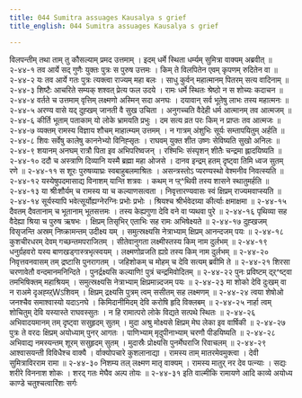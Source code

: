 ```yaml
---
title: 044 Sumitra assuages Kausalya s grief
title_english: 044 Sumitra assuages Kausalya s grief

---
```

<div class="audioEmbed"  caption="श्रीराम-हरिसीताराममूर्ति-घनपाठिभ्यां वचनम्" src="https://archive.org/download/Ramayana-recitation-Sriram-harisItArAmamUrti-Ghanapaati-v2/Kanda_2/Kanda_2_AYK-044-Kousalya_Santhvanam.mp3"></div>
विलपन्तीम् तथा ताम् तु कौसल्याम् प्रमद उत्तमाम् ।  
इदम् धर्मे स्थिता धर्म्यम् सुमित्रा वाक्यम् अब्रवीत् ॥ २-४४-१  
तव आर्ये सद् गुणैः युक्तः पुत्रः स पुरुष उत्तमः ।  
किम् ते विलपितेन एवम् कृपणम् रुदितेन वा ॥ २-४४-२  
यः तव आर्ये गतः पुत्रः त्यक्त्वा राज्यम् महा बलः ।  
साधु कुर्वन् महात्मानम् पितरम् सत्य वादिनाम् ॥ २-४४-३  
शिष्टैः आचरिते सम्यक् शश्वत् प्रेत्य फल उदये ।  
रामः धर्मे स्थितः श्रेष्ठो न स शोच्यः कदाचन ॥ २-४४-४  
वर्तते च उत्तमाम् वृत्तिम् लक्ष्मणो अस्मिन् सदा अनघः ।  
दयावान् सर्व भूतेषु लाभः तस्य महात्मनः ॥ २-४४-५  
अरण्य वासे यद् दुह्खम् जानती वै सुख उचिता ।  
अनुगच्चति वैदेही धर्म आत्मानम् तव आत्मजम् ॥ २-४४-६  
कीर्ति भूताम् पताकाम् यो लोके भ्रामयति प्रभुः ।  
दम सत्य व्रत परः किम् न प्राप्तः तव आत्मजः ॥ २-४४-७  
व्यक्तम् रामस्य विज्ञाय शौचम् माहात्म्यम् उत्तमम् ।  
न गात्रम् अंशुभिः सूर्यः सम्तापयितुम् अर्हति ॥ २-४४-८  
शिवः सर्वेषु कालेषु काननेभ्यो विनिह्सृतः ।  
राघवम् युक्त शीत उष्णः सेविष्यति सुखो अनिलः ॥ २-४४-९  
शयानम् अनघम् रात्रौ पिता इव अभिपरिष्वजन् ।  
रश्मिभिः संस्पृशन् शीतैः चन्द्रमा ह्लादयिष्यति ॥ २-४४-१०  
ददौ च अस्त्राणि दिव्यानि यस्मै ब्रह्मा महा ओजसे ।  
दानव इन्द्रम् हतम् दृष्ट्वा तिमि ध्वज सुतम् रणे ॥ २-४४-११  
स शूरः पुरुषव्याघ्रः स्वबाहुबलमाश्रितः ।  
असन्त्रस्तोऽ प्यरण्यस्थो वेश्मनीव निवत्स्यति ॥ २-४४-१२  
यस्येषुपदमासाद्य विनाशम् यान्ति शत्रवः ।  
कथम् न प्ऱ्^थिवी तस्य शासने स्थातुमर्हति ॥ २-४४-१३  
या श्रीःशौर्यम् च रामस्य या च कल्याणसत्वता ।  
निवृत्तारण्यवासः स्वं क्षिप्रम् राज्यमवाप्स्यति ॥ २-४४-१४  
सूर्यस्यापि भवेत्सूर्योह्यग्नेरग्निः प्रभोः प्रभोः ।  
श्रियश्च श्रीर्भवेदग्र्या कीर्त्याः क्षमाक्षमा ॥ २-४४-१५  
दैवतम् दैवतानाम् च भूतानाम् भूतसत्तमः ।  
तस्य केह्यगुणा देवि वने वा प्यथवा पुरे ॥ २-४४-१६  
पृथिव्या सह वैदेह्या श्रिया च पुरुष ऋषभः ।  
क्षिप्रम् तिसृभिर् एताभिः सह रामः अभिषेक्ष्यते ॥ २-४४-१७  
दुह्खजम् विसृजन्ति अस्रम् निष्क्रामन्तम् उदीक्ष्य यम् ।  
समुत्स्रक्ष्यसि नेत्राभ्याम् क्षिप्रम् आनन्दजम् पयः ॥ २-४४-१८  
कुशचीरधरम् देवम् गच्छन्तमपराजितम् ।  
सीतेवानुगता लक्ष्मीस्तस्य किम् नाम दुर्लभम् ॥ २-४४-१९  
धनुर्ग्रहवरो यस्य बाणखड्गास्त्रभृत्स्वयम् ।  
लक्ष्मणोव्रजति ह्यग्रे तस्य किम् नाम दुर्लभम् ॥ २-४४-२०  
निवृत्तवनवासम् तम् द्रष्टासि पुनरागतम् ।  
जहिशोकम् च मोहम् च देवि सत्यम् ब्रवीमि ते ॥ २-४४-२१  
शिरसा चरणावेतौ वन्दमानमनिन्दिते ।  
पुनर्द्रक्ष्यसि कल्याणि! पुत्रं चन्द्रमिवोदितम् ॥ २-४४-२२  
पुनः प्रविष्टम् द्ऱ्^ष्ट्वा तमभिषिक्तम् महाश्रियम् ।  
समुत्स्रक्ष्यसि नेत्राभ्याम् क्षिप्रमान्न्दजम् पयः ॥ २-४४-२३  
मा शोको देवि दुःखम् वा न राअमे दृअह्य्ऱ्Wऽशिवम् ।  
क्षिप्रम् द्रक्ष्यसि पुत्रम् त्वम् ससीतम् सह लक्ष्मणम् ॥ २-४४-२४  
त्वया शेषोओ जनश्चैव समाश्वास्यो यदाऽनघे ।  
किमिदानीमिदम् देवि करोषि हृदि विक्लबम् ॥ २-४४-२५  
नार्हा त्वम् शोचितुम् देवि यस्यास्ते राघवस्सुतः ।  
न हि रामात्परो लोके विद्यते सत्पथे स्थितः ॥ २-४४-२६  
अभिवादयमानम् तम् दृष्ट्वा ससुहृदम् सुतम् ।  
मुदा अश्रु मोक्ष्यसे क्षिप्रम् मेघ लेका इव वार्षिकी ॥ २-४४-२७  
पुत्रः ते वरदः क्षिप्रम् अयोध्याम् पुनर् आगतः ।  
पाणिभ्याम् मृदुपीनाभ्याम् चरणौ पीडयिष्यति ॥ २-४४-२८  
अभिवाद्य नमस्यन्तम् शूरम् ससुहृदम् सुतम् ।  
मुदास्रैः प्रोक्ष्यसि पुनर्मेघराजि रिवाचलम् ॥ २-४४-२९  
आश्वासयन्ती विविधैश्च वाक्यै ।  
र्वाक्योपचारे कुशलानाद्या ।  
रामस्य ताम् मातरमेवमुक्त्वा ।  
देवी सुमित्राविरराम रामा ॥ २-४४-३०  
निशम्य तल् लक्ष्मण मातृ वाक्यम् ।  
रामस्य मातुर् नर देव पत्न्याः ।  
सद्यः शरीरे विननाश शोकः ।  
शरद् गतः मेघैव अल्प तोयः ॥ २-४४-३१  
इति वाल्मीकि रामायणे आदि काव्ये अयोध्य काण्डे चतुश्चत्वारिंशः सर्गः